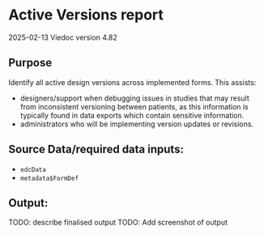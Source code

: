 # Active Versions report
2025-02-13 
Viedoc version 4.82

## Purpose
Identify all active design versions across implemented forms. 
This assists:
- designers/support when debugging issues in studies that may result from inconsistent versioning between patients, as this information is typically found in data exports which contain sensitive information. 
- administrators who will be implementing version updates or revisions.

## Source Data/required data inputs:
- `edcData`
- `metadata$FormDef`

## Output:
TODO: describe finalised output
TODO: Add screenshot of output
 